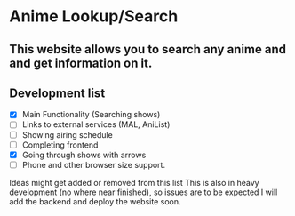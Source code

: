 # Anime Lookup/Search
## This website allows you to search any anime and and get information on it.

## Development list
- [x] Main Functionality (Searching shows)
- [ ] Links to external services (MAL, AniList)
- [ ] Showing airing schedule
- [ ] Completing frontend
- [x] Going through shows with arrows
- [ ] Phone and other browser size support.

Ideas might get added or removed from this list
This is also in heavy development (no where near finished), so issues are to be expected
I will add the backend and deploy the website soon.
